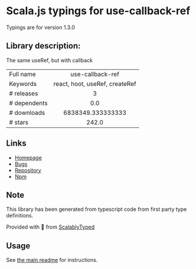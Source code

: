 
# Scala.js typings for use-callback-ref

Typings are for version 1.3.0

## Library description:
The same useRef, but with callback

|                    |                 |
| ------------------ | :-------------: |
| Full name          | use-callback-ref |
| Keywords           | react, hoot, useRef, createRef |
| # releases         | 3 |
| # dependents       | 0.0 |
| # downloads        | 6838349.333333333 |
| # stars            | 242.0 |

## Links
- [Homepage](https://github.com/theKashey/use-callback-ref#readme)
- [Bugs](https://github.com/theKashey/use-callback-ref/issues)
- [Repository](https://github.com/theKashey/use-callback-ref)
- [Npm](https://www.npmjs.com/package/use-callback-ref)
    


## Note
This library has been generated from typescript code from first party type definitions.

Provided with :purple_heart: from [ScalablyTyped](https://github.com/oyvindberg/ScalablyTyped)

## Usage
See [the main readme](../../readme.md) for instructions.


